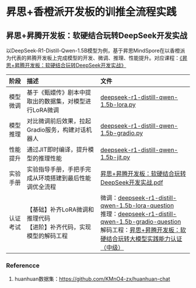 # 昇思+香橙派开发板的训推全流程实践

## 昇思+昇腾开发板：软硬结合玩转DeepSeek开发实战

以DeepSeek-R1-Distill-Qwen-1.5B模型为例，基于昇思MindSpore在以香橙派为代表的昇腾开发板上完成模型的开发、微调、推理、性能提升。对应课程：[《昇思+昇腾开发板：软硬结合玩转DeepSeek开发实战》](https://www.hiascend.com/developer/courses/detail/1925362775376744449)


| 阶段 | 描述 | 文件 |
| :----- |:----- |:----- |
| 模型微调 | 基于《甄嬛传》剧本中提取出的数据集，对模型进行LoRA微调 | [deepseek-r1-distill-qwen-1.5b-lora.py](./01-DeepSeek-R1-Distill-Qwen-1.5B/deepseek-r1-distill-qwen-1.5b-lora.py)|  |
| 模型推理 | 对比微调前后效果，拉起Gradio服务，构建对话机器人 | [deepseek-r1-distill-qwen-1.5b-gradio.py](./01-DeepSeek-R1-Distill-Qwen-1.5B/deepseek-r1-distill-qwen-1.5b-gradio.py) | |
| 性能提升 | 通过JIT即时编译，提升模型的推理性能 | [deepseek-r1-distill-qwen-1.5b-jit.py](./01-DeepSeek-R1-Distill-Qwen-1.5B/deepseek-r1-distill-qwen-1.5b-jit.py) | 
| 实验手册 | 实验指导手册，手把手完成从环境搭建到最后性能调优全流程 | [昇思+昇腾开发板：软硬结合玩转DeepSeek开发实战.pdf](./01-DeepSeek-R1-Distill-Qwen-1.5B/昇思+昇腾开发板：软硬结合玩转DeepSeek开发实战.pdf) | |
| 认证考试 | 【基础】补齐LoRA微调和推理代码 </br>【进阶】补齐代码，实现模型的解码工程 | 微调：[deepseek-r1-distill-qwen-1.5b-lora-question](./01-DeepSeek-R1-Distill-Qwen-1.5B/deepseek-r1-distill-qwen-1.5b-lora.py) </br> 推理：[deepseek-r1-distill-qwen-1.5b-gradio-question](./01-DeepSeek-R1-Distill-Qwen-1.5B/exam/deepseek-r1-distill-qwen-1.5b-gradio-question.py) </br> 解码工程：[昇思+昇腾开发板：软硬结合玩转大模型实践能力认证（中级）](./01-DeepSeek-R1-Distill-Qwen-1.5B/exam/昇思+昇腾开发板：软硬结合玩转大模型实践能力认证（中级）.ipynb) | 

### Referencce
1. huanhuan数据集：https://github.com/KMnO4-zx/huanhuan-chat
